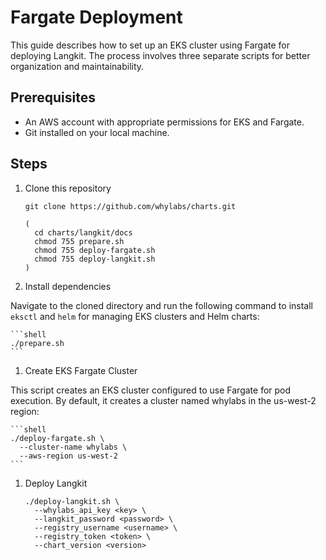 # Fargate Deployment


This guide describes how to set up an EKS cluster using Fargate for deploying
Langkit. The process involves three separate scripts for better organization and
maintainability.

## Prerequisites

- An AWS account with appropriate permissions for EKS and Fargate.
- Git installed on your local machine.

## Steps

1. Clone this repository

    ```shell
    git clone https://github.com/whylabs/charts.git

    (
      cd charts/langkit/docs
      chmod 755 prepare.sh
      chmod 755 deploy-fargate.sh
      chmod 755 deploy-langkit.sh
    )
    ```

1. Install dependencies

  Navigate to the cloned directory and run the following command to install
  `eksctl` and `helm` for managing EKS clusters and Helm charts:

    ```shell
    ./prepare.sh
    ```

1. Create EKS Fargate Cluster

 This script creates an EKS cluster configured to use Fargate for pod execution.
 By default, it creates a cluster named whylabs in the us-west-2 region:

    ```shell
    ./deploy-fargate.sh \
      --cluster-name whylabs \
      --aws-region us-west-2
    ```

1. Deploy Langkit

    ```shell
    ./deploy-langkit.sh \
      --whylabs_api_key <key> \
      --langkit_password <password> \
      --registry_username <username> \
      --registry_token <token> \
      --chart_version <version>
    ```
